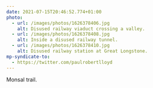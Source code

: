 ```yaml
---
date: 2021-07-15T20:46:52.774+01:00
photo:
  - url: /images/photos/1626378406.jpg
    alt: Disused railway viaduct crossing a valley.
  - url: /images/photos/1626378408.jpg
    alt: Inside a disused railway tunnel.
  - url: /images/photos/1626378410.jpg
    alt: Disused railway station at Great Longstone.
mp-syndicate-to:
  - https://twitter.com/paulrobertlloyd
---
```

Monsal trail.

